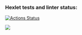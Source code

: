 ### Hexlet tests and linter status:
[![Actions Status](https://github.com/spikers-dev/python-project-lvl1/workflows/hexlet-check/badge.svg)](https://github.com/spikers-dev/python-project-lvl1/actions)

<a href="https://codeclimate.com/github/codeclimate/codeclimate/maintainability"><img src="https://api.codeclimate.com/v1/badges/a99a88d28ad37a79dbf6/maintainability" /></a>
